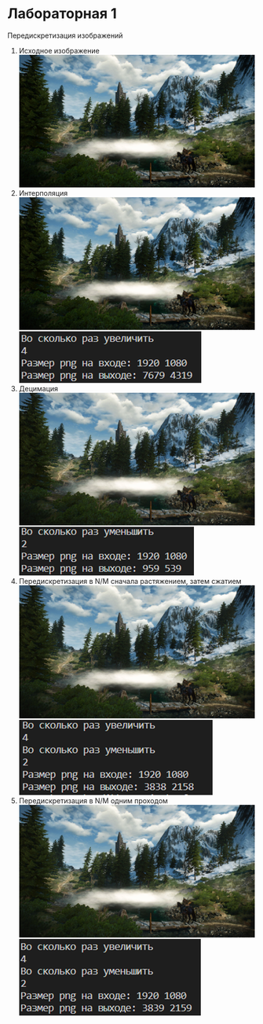 # Лабораторная 1

Передискретизация изображений
1. Исходное изображение
![Alt text](image.png)
2. Интерполяция
![Alt text](image-1.png)
![Alt text](image-2.png)
3. Децимация
![Alt text](image-3.png)
![Alt text](image-4.png)
4. Передискретизация в N/M сначала растяжением, затем сжатием
![Alt text](image-5.png)
![Alt text](image-6.png)
5. Передискретизация в N/M одним проходом
![Alt text](image-7.png)
![Alt text](image-8.png)